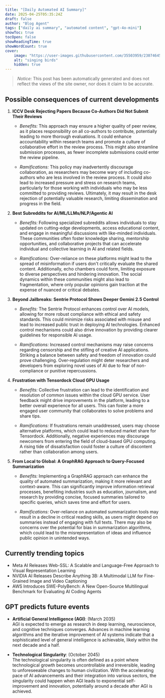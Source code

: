 ```yaml
---
title: "[Daily Automated AI Summary]"
date: 2025-04-25T05:35:24Z
draft: false
author: "Blog Agent"
tags: ["daily ai summary", "automated content", "gpt-4o-mini"]
showToc: true
tocOpen: false
showReadingTime: true
showWordCount: true
cover:
    image: "https://user-images.githubusercontent.com/35503959/230746459-e1513798-69aa-49fb-8c88-990ee42136e9.png"
    alt: "singing birds"
    hidden: true
---
```

> *Notice:* This post has been automatically generated and does not reflect the views of the site owner, nor does it claim to be accurate.

## Possible consequences of current developments


1. **ICCV Desk Rejecting Papers Because Co-Authors Did Not Submit Their Reviews**

   - *Benefits:*
     This approach may ensure a higher quality of peer review, as it places responsibility on all co-authors to contribute, potentially leading to more thorough evaluations. It could enhance accountability within research teams and promote a culture of collaborative effort in the review process. This might also streamline submission processes, as fewer incomplete submissions could enter the review pipeline.

   - *Ramifications:*
     This policy may inadvertently discourage collaboration, as researchers may become wary of including co-authors who are less involved in the review process. It could also lead to increased pressure and stress on research teams, particularly for those working with individuals who may be less committed to providing reviews. Ultimately, it may result in the desk rejection of potentially valuable research, limiting dissemination and progress in the field.

2. **Best Subreddits for AI/ML/LLMs/NLP/Agentic AI**

   - *Benefits:*
     Following specialized subreddits allows individuals to stay updated on cutting-edge developments, access educational content, and engage in meaningful discussions with like-minded individuals. These communities often foster knowledge sharing, mentorship opportunities, and collaborative projects that can accelerate individual and collective learning in AI and related fields.

   - *Ramifications:*
     Over-reliance on these platforms might lead to the spread of misinformation if users don't critically evaluate the shared content. Additionally, echo chambers could form, limiting exposure to diverse perspectives and hindering innovation. The social dynamics within these communities might also lead to fragmentation, where only popular opinions gain traction at the expense of nuanced or critical debates.

3. **Beyond Jailbreaks: Sentrie Protocol Shows Deeper Gemini 2.5 Control**

   - *Benefits:*
     The Sentrie Protocol enhances control over AI models, allowing for more robust compliance with ethical and safety standards. This could minimize risks associated with misuse and lead to increased public trust in deploying AI technologies. Enhanced control mechanisms could also drive innovation by providing clearer guidelines for responsible AI usage.

   - *Ramifications:*
     Increased control mechanisms may raise concerns regarding censorship and the stifling of creative AI applications. Striking a balance between safety and freedom of innovation could prove challenging. Over-regulation might deter researchers and developers from exploring novel uses of AI due to fear of non-compliance or punitive repercussions.

4. **Frustration with Tensordock Cloud GPU Usage**

   - *Benefits:*
     Collective frustration can lead to the identification and resolution of common issues within the cloud GPU service. User feedback might drive improvements in the platform, leading to a better overall experience for all users. This can foster a more engaged user community that collaborates to solve problems and share tips.

   - *Ramifications:*
     If frustrations remain unaddressed, users may choose alternative platforms, which could lead to reduced market share for Tensordock. Additionally, negative experiences may discourage newcomers from entering the field of cloud-based GPU computing. A rising tide of dissatisfaction could foster a culture of discontent rather than collaboration among users.

5. **From Local to Global: A GraphRAG Approach to Query-Focused Summarization**

   - *Benefits:*
     Implementing a GraphRAG approach can enhance the quality of automated summarization, making it more relevant and context-aware. This can significantly improve information retrieval processes, benefiting industries such as education, journalism, and research by providing concise, focused summaries tailored to specific queries, which saves time and effort for users.

   - *Ramifications:*
     Over-reliance on automated summarization tools may result in a decline in critical reading skills, as users might depend on summaries instead of engaging with full texts. There may also be concerns over the potential for bias in summarization algorithms, which could lead to the misrepresentation of ideas and influence public opinion in unintended ways.

## Currently trending topics



- Meta AI Releases Web-SSL: A Scalable and Language-Free Approach to Visual Representation Learning
- NVIDIA AI Releases Describe Anything 3B: A Multimodal LLM for Fine-Grained Image and Video Captioning
- AWS Introduces SWE-PolyBench: A New Open-Source Multilingual Benchmark for Evaluating AI Coding Agents

## GPT predicts future events


- **Artificial General Intelligence (AGI)**: (March 2035)  
  AGI is expected to emerge as research in deep learning, neuroscience, and cognitive techniques converges. Advances in machine learning algorithms and the iterative improvement of AI systems indicate that a sophisticated level of general intelligence is achievable, likely within the next decade and a half.

- **Technological Singularity**: (October 2045)  
  The technological singularity is often defined as a point where technological growth becomes uncontrollable and irreversible, leading to unforeseeable changes to human civilization. With the accelerating pace of AI advancements and their integration into various sectors, the singularity could happen when AGI leads to exponential self-improvement and innovation, potentially around a decade after AGI is achieved.
